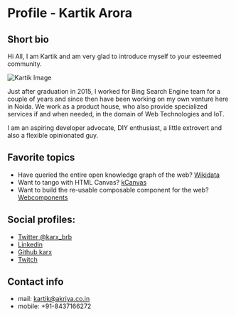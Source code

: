 # Profile - Kartik Arora

## Short bio
Hi All, I am Kartik and am very glad to introduce myself to your esteemed community.

![Kartik Image](https://avatars3.githubusercontent.com/u/7826138?s=400&u=9fb2c463d89472c513d0d0f47c77218f348a0a0b&v=4)

Just after graduation in 2015, I worked for Bing Search Engine team for a couple of years and since then have been working on my own venture here in Noida. 
We work as a product house, who also provide specialized services if and when needed, in the domain of Web Technologies and IoT.

I am an aspiring developer advocate, DIY enthusiast, a little extrovert and also a flexible opinionated guy.

## Favorite topics
* Have queried the entire open knowledge graph of the web? [Wikidata](/Wikidata)
* Want to tango with HTML Canvas? [kCanvas](/kCanvas)
* Want to build the re-usable composable component for the web? [Webcomponents](/WebComponents)


## Social profiles:
* [Twitter @karx_brb](https://twitter.com/karx_brb)
* [Linkedin](https://www.linkedin.com/in/karx01/)
* [Github karx](https://github.com/karx)
* [Twitch](https://twitch.tv/karx01)


## Contact info
* mail: kartik@akriya.co.in
* mobile: +91-8437166272